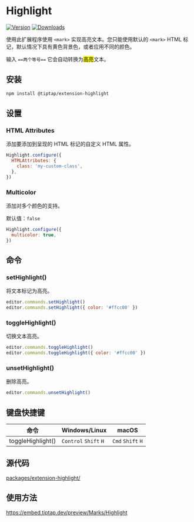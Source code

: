 # Highlight

[![Version](https://img.shields.io/npm/v/@tiptap/extension-highlight.svg?label=version)](https://www.npmjs.com/package/@tiptap/extension-highlight)
[![Downloads](https://img.shields.io/npm/dm/@tiptap/extension-highlight.svg)](https://npmcharts.com/compare/@tiptap/extension-highlight?minimal=true)

使用此扩展程序使用 `<mark>` 实现高亮文本。您只能使用默认的 `<mark>` HTML 标记，默认情况下具有黄色背景色，或者应用不同的颜色。

输入 `==两个等号==` 它会自动转换为<mark>高亮</mark>文本。

## 安装

```bash
npm install @tiptap/extension-highlight
```

## 设置

### HTML Attributes

添加要添加到呈现的 HTML 标记的自定义 HTML 属性。

```js
Highlight.configure({
  HTMLAttributes: {
    class: 'my-custom-class',
  },
})
```

### Multicolor

添加对多个颜色的支持。

默认值：`false`

```js
Highlight.configure({
  multicolor: true,
})
```

## 命令

### setHighlight()

将文本标记为高亮。

```js
editor.commands.setHighlight()
editor.commands.setHighlight({ color: '#ffcc00' })
```

### toggleHighlight()

切换文本高亮。

```js
editor.commands.toggleHighlight()
editor.commands.toggleHighlight({ color: '#ffcc00' })
```

### unsetHighlight()

删除高亮。

```js
editor.commands.unsetHighlight()
```

## 键盘快捷键

| 命令             | Windows/Linux                   | macOS                       |
| ----------------- | ------------------------------- | --------------------------- |
| toggleHighlight() | `Control`&nbsp;`Shift`&nbsp;`H` | `Cmd`&nbsp;`Shift`&nbsp;`H` |

## 源代码

[packages/extension-highlight/](https://github.com/ueberdosis/tiptap/blob/main/packages/extension-highlight/)

## 使用方法

https://embed.tiptap.dev/preview/Marks/Highlight